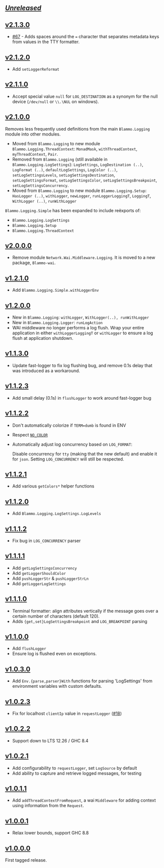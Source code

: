 ## [_Unreleased_](https://github.com/freckle/blammo/compare/Blammo-v2.1.3.0...main)

## [v2.1.3.0](https://github.com/freckle/blammo/compare/v2.1.2.0...Blammo-v2.1.3.0)

- [#67](https://github.com/freckle/blammo/pull/67) - Adds spaces around the `=`
  character that separates metadata keys from values in the TTY formatter.

## [v2.1.2.0](https://github.com/freckle/blammo/compare/v2.1.1.0...Blammo-v2.1.2.0)

- Add `setLoggerReformat`

## [v2.1.1.0](https://github.com/freckle/blammo/compare/v2.1.0.0...Blammo-v2.1.1.0)

- Accept special value `null` for `LOG_DESTINATION` as a synonym for the null
  device (`/dev/null` or `\\.\NUL` on windows).

## [v2.1.0.0](https://github.com/freckle/blammo/compare/v2.0.0.0...Blammo-v2.1.0.0)

Removes less frequently used definitions from the main `Blammo.Logging` module
into other modules.

- Moved from `Blammo.Logging` to new module `Blammo.Logging.ThreadContext`:
  `MonadMask`, `withThreadContext`, `myThreadContext`, `Pair`.
- Removed from `Blammo.Logging` (still available in `Blammo.Logging.LogSettings`):
  `LogSettings`, `LogDestination (..)`, `LogFormat (..)`, `defaultLogSettings`,
  `LogColor (..)`, `setLogSettingsLevels`, `setLogSettingsDestination`,
  `setLogSettingsFormat`, `setLogSettingsColor`, `setLogSettingsBreakpoint`,
  `setLogSettingsConcurrency`.
- Moved from `Blammo.Logging` to new module `Blammo.Logging.Setup`:
  `HasLogger (..)`, `withLogger`, `newLogger`, `runLoggerLoggingT`, `LoggingT`,
  `WithLogger (..)`, `runWithLogger`

`Blammo.Logging.Simple` has been expanded to include reëxports of:

- `Blammo.Logging.LogSettings`
- `Blammo.Logging.Setup`
- `Blammo.Logging.ThreadContext`

## [v2.0.0.0](https://github.com/freckle/blammo/compare/v1.2.1.0...Blammo-v2.0.0.0)

- Remove module `Network.Wai.Middleware.Logging`. It is moved to a new
  package, `Blammo-wai`.

## [v1.2.1.0](https://github.com/freckle/blammo/compare/1.2.0.0...v1.2.1.0)

- Add `Blammo.Logging.Simple.withLoggerEnv`

## [v1.2.0.0](https://github.com/freckle/blammo/compare/v1.1.3.0...v1.2.0.0)

- New in `Blammo.Logging`: `withLogger`, `WithLogger(..), runWithLogger`
- New in `Blammo.Logging.Logger`: `runLogAction`
- WAI middleware no longer performs a log flush. Wrap your entire application
  in either `withLoggerLoggingT` or `withLogger` to ensure a log flush at
  application shutdown.

## [v1.1.3.0](https://github.com/freckle/blammo/compare/v1.1.2.3...v1.1.3.0)

- Update fast-logger to fix log flushing bug, and remove 0.1s delay that was
  introduced as a workaround.

## [v1.1.2.3](https://github.com/freckle/blammo/compare/v1.1.2.2...v1.1.2.3)

- Add small delay (0.1s) in `flushLogger` to work around fast-logger bug

## [v1.1.2.2](https://github.com/freckle/blammo/compare/v1.1.2.1...v1.1.2.2)

- Don't automatically colorize if `TERM=dumb` is found in ENV
- Respect [`NO_COLOR`](http://no-color.org/)
- Automatically adjust log concurrency based on `LOG_FORMAT`:

  Disable concurrency for `tty` (making that the new default) and enable it for
  `json`. Setting `LOG_CONCURRENCY` will still be respected.

## [v1.1.2.1](https://github.com/freckle/blammo/compare/v1.1.2.0...v1.1.2.1)

- Add various `getColors*` helper functions

## [v1.1.2.0](https://github.com/freckle/blammo/compare/v1.1.1.2...v1.1.2.0)

- Add `Blammo.Logging.LogSettings.LogLevels`

## [v1.1.1.2](https://github.com/freckle/blammo/compare/v1.1.1.1...v1.1.1.2)

- Fix bug in `LOG_CONCURRENCY` parser

## [v1.1.1.1](https://github.com/freckle/blammo/compare/v1.1.1.0...v1.1.1.1)

- Add `getLogSettingsConcurrency`
- Add `getLoggerShouldColor`
- Add `pushLoggerStr` & `pushLoggerStrLn`
- Add `getLoggerLogSettings`

## [v1.1.1.0](https://github.com/freckle/blammo/compare/v1.1.0.0...v1.1.1.0)

- Terminal formatter: align attributes vertically if the message goes over a
  certain number of characters (default 120).
- Adds `{get,set}LogSettingsBreakpoint` and `LOG_BREAKPOINT` parsing

## [v1.1.0.0](https://github.com/freckle/blammo/compare/v1.0.3.0...v1.1.0.0)

- Add `flushLogger`
- Ensure log is flushed even on exceptions.

## [v1.0.3.0](https://github.com/freckle/blammo/compare/v1.0.2.3...v1.0.3.0)

- Add `Env.{parse,parser}With` functions for parsing 'LogSettings' from
  environment variables with custom defaults.

## [v1.0.2.3](https://github.com/freckle/blammo/compare/v1.0.2.2...v1.0.2.3)

- Fix for localhost `clientIp` value in `requestLogger` ([#18](https://github.com/freckle/blammo/issues/18))

## [v1.0.2.2](https://github.com/freckle/blammo/compare/v1.0.2.1...v1.0.2.2)

- Support down to LTS 12.26 / GHC 8.4

## [v1.0.2.1](https://github.com/freckle/blammo/compare/v1.0.1.1...v1.0.2.1)

- Add configurability to `requestLogger`, set `LogSource` by default
- Add ability to capture and retrieve logged messages, for testing

## [v1.0.1.1](https://github.com/freckle/blammo/compare/v1.0.0.1...v1.0.1.1)

- Add `addThreadContextFromRequest`, a wai `Middleware` for adding context using
  information from the `Request`.

## [v1.0.0.1](https://github.com/freckle/blammo/compare/v1.0.0.0...v1.0.0.1)

- Relax lower bounds, support GHC 8.8

## [v1.0.0.0](https://github.com/freckle/blammo/tree/v1.0.0.0)

First tagged release.
